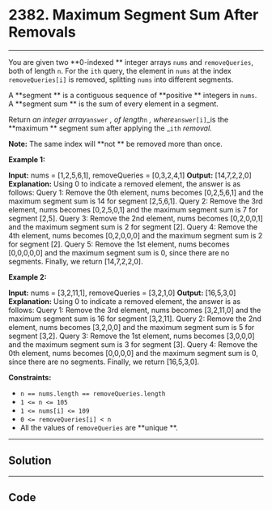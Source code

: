 # 2382. Maximum Segment Sum After Removals

---

You are given two **0-indexed ** integer arrays `nums` and `removeQueries`, both of length `n`. For the `ith` query, the element in `nums` at the index `removeQueries[i]` is removed, splitting `nums` into different segments.

A **segment ** is a contiguous sequence of **positive ** integers in `nums`. A **segment sum ** is the sum of every element in a segment.

Return _an integer array_`answer` _, of length_`n` _, where_`answer[i]`_is the **maximum ** segment sum after applying the _`ith` _removal._

**Note:** The same index will **not ** be removed more than once.

 

**Example 1:**


**Input:** nums = [1,2,5,6,1], removeQueries = [0,3,2,4,1]
**Output:** [14,7,2,2,0]
**Explanation:** Using 0 to indicate a removed element, the answer is as follows:
Query 1: Remove the 0th element, nums becomes [0,2,5,6,1] and the maximum segment sum is 14 for segment [2,5,6,1].
Query 2: Remove the 3rd element, nums becomes [0,2,5,0,1] and the maximum segment sum is 7 for segment [2,5].
Query 3: Remove the 2nd element, nums becomes [0,2,0,0,1] and the maximum segment sum is 2 for segment [2]. 
Query 4: Remove the 4th element, nums becomes [0,2,0,0,0] and the maximum segment sum is 2 for segment [2]. 
Query 5: Remove the 1st element, nums becomes [0,0,0,0,0] and the maximum segment sum is 0, since there are no segments.
Finally, we return [14,7,2,2,0].

**Example 2:**


**Input:** nums = [3,2,11,1], removeQueries = [3,2,1,0]
**Output:** [16,5,3,0]
**Explanation:** Using 0 to indicate a removed element, the answer is as follows:
Query 1: Remove the 3rd element, nums becomes [3,2,11,0] and the maximum segment sum is 16 for segment [3,2,11].
Query 2: Remove the 2nd element, nums becomes [3,2,0,0] and the maximum segment sum is 5 for segment [3,2].
Query 3: Remove the 1st element, nums becomes [3,0,0,0] and the maximum segment sum is 3 for segment [3].
Query 4: Remove the 0th element, nums becomes [0,0,0,0] and the maximum segment sum is 0, since there are no segments.
Finally, we return [16,5,3,0].


 

**Constraints:**

  * `n == nums.length == removeQueries.length`
  * `1 <= n <= 105`
  * `1 <= nums[i] <= 109`
  * `0 <= removeQueries[i] < n`
  * All the values of `removeQueries` are **unique **.

---

## Solution



---

## Code
```python


```